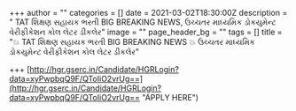 +++
author = ""
categories = []
date = 2021-03-02T18:30:00Z
description = " TAT શિક્ષણ સહાયક ભરતી BIG  BREAKING NEWS,   ઉચ્ચતર માધ્યમિક ડોકયુમેન્ટ વેરીફીકેશન કોલ લેટર ડીકલેર"
image = ""
page_header_bg = ""
tags = []
title = "💥 TAT શિક્ષણ સહાયક ભરતી BIG  BREAKING NEWS  💥 ઉચ્ચતર માધ્યમિક ડોકયુમેન્ટ વેરીફીકેશન કોલ લેટર ડીકલેર"

+++
[http://hgr.gserc.in/Candidate/HGRLogin?data=xyPwpbqQ9F/QToIiO2vrUg==](http://hgr.gserc.in/Candidate/HGRLogin?data=xyPwpbqQ9F/QToIiO2vrUg== "APPLY HERE")